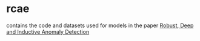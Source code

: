 # rcae
contains the code and datasets used  for models in the paper [Robust, Deep and Inductive Anomaly Detection](https://arxiv.org/pdf/1704.06743.pdf)

